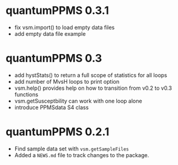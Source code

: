 # quantumPPMS 0.3.1

* fix vsm.import() to load empty data files
* add empty data file example

# quantumPPMS 0.3

* add hystStats() to return a full scope of statistics for all loops
* add number of MvsH loops to print option
* vsm.help() provides help on how to transition from v0.2 to v0.3 functions
* vsm.getSusceptbility can work with one loop alone
* introduce PPMSdata S4 class

# quantumPPMS 0.2.1

* Find sample data set with `vsm.getSampleFiles`
* Added a `NEWS.md` file to track changes to the package.
